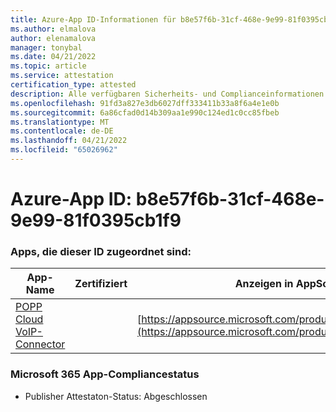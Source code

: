 ```yaml
---
title: Azure-App ID-Informationen für b8e57f6b-31cf-468e-9e99-81f0395cb1f9
ms.author: elmalova
author: elenamalova
manager: tonybal
ms.date: 04/21/2022
ms.topic: article
ms.service: attestation
certification_type: attested
description: Alle verfügbaren Sicherheits- und Complianceinformationen für b8e57f6b-31cf-468e-9e99-81f0395cb1f9.
ms.openlocfilehash: 91fd3a827e3db6027dff333411b33a8f6a4e1e0b
ms.sourcegitcommit: 6a86cfad0d14b309aa1e990c124ed1c0cc85fbeb
ms.translationtype: MT
ms.contentlocale: de-DE
ms.lasthandoff: 04/21/2022
ms.locfileid: "65026962"
---
```

# <a name="azure-app-id-b8e57f6b-31cf-468e-9e99-81f0395cb1f9"></a>Azure-App ID: b8e57f6b-31cf-468e-9e99-81f0395cb1f9


### <a name="apps-associated-with-this-id"></a>Apps, die dieser ID zugeordnet sind:
| **App-Name** | **Zertifiziert** | **Anzeigen in AppSource** |
|--------------|---------------|-----------------------|
| [POPP Cloud VoIP-Connector](../forward/WA200003306.md) |  | [https://appsource.microsoft.com/product/office/WA200003306](https://appsource.microsoft.com/product/office/WA200003306) |

### <a name="microsoft-365-app-compliance-status"></a>Microsoft 365 App-Compliancestatus
- Publisher Attestaton-Status: Abgeschlossen
